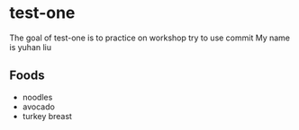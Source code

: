 # test-one

The goal of test-one is to practice on workshop
try to use commit
My name is yuhan liu

## Foods
- noodles 
- avocado
- turkey breast
